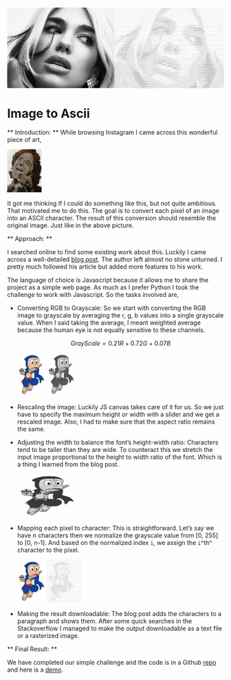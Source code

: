 ![](https://github.com/harshapraneeth/image_to_ascii/blob/c8521717628c4945fd20d5e8f301e490b8119011/media/dua_comparison.jpg)

# Image to Ascii

** Introduction: ** While browsing Instagram I came across this wonderful piece of art,

<img src="https://github.com/harshapraneeth/image_to_ascii/blob/7bdc50b03ade53811b0109816647c0a320974199/media/photo_2021-10-25_03-25-46.jpg" style="height: 100px;" />

It got me thinking If I could do something like this, but not quite ambitious. That motivated me to do this. The goal is to convert each pixel of an image into an ASCII character. The result of this conversion should resemble the original image. Just like in the above picture.

** Approach: **

I searched online to find some existing work about this. Luckily I came across a well-detailed [blog post](https://marmelab.com/blog/2018/02/20/convert-image-to-ascii-art-masterpiece.html). The author left almost no stone unturned. I pretty much followed his article but added more features to his work.

The language of choice is Javascript because it allows me to share the project as a simple web page. As much as I prefer Python I took the challenge to work with Javascript. So the tasks involved are,

- Converting RGB to Grayscale: So we start with converting the RGB image to grayscale by averaging the r, g, b values into a single grayscale value. When I said taking the average, I meant weighted average because the human eye is not equally sensitive to these channels.

  $$ GrayScale = 0.21 R + 0.72 G + 0.07 B $$

  <img src="https://github.com/harshapraneeth/image_to_ascii/blob/7bdc50b03ade53811b0109816647c0a320974199/media/hattori_color_grayscale.jpg" style="height: 100px;" />

- Rescaling the image: Luckily JS canvas takes care of it for us. So we just have to specify the maximum height or width with a slider and we get a rescaled image. Also, I had to make sure that the aspect ratio remains the same.

- Adjusting the width to balance the font’s height-width ratio: Characters tend to be taller than they are wide. To counteract this we stretch the input image proportional to the height to width ratio of the font. Which is a thing I learned from the blog post.

  <img src="https://github.com/harshapraneeth/image_to_ascii/blob/7bdc50b03ade53811b0109816647c0a320974199/media/hattori_streched.png" style="height: 100px;" /> 

- Mapping each pixel to character: This is straightforward. Let’s say we have n characters then we normalize the grayscale value from [0, 255] to [0, n-1]. And based on the normalized index `i`, we assign the `i`^th^ character to the pixel.

  <img src="https://github.com/harshapraneeth/image_to_ascii/blob/7bdc50b03ade53811b0109816647c0a320974199/media/hattori_comparison.jpg" alt="hattori_comparison" style="height: 100px;" />

- Making the result downloadable: The blog post adds the characters to a paragraph and shows them. After some quick searches in the Stackoverflow I managed to make the output downloadable as a text file or a rasterized image.

** Final Result: **

We have completed our simple challenge and the code is in a Github [repo](https://github.com/harshapraneeth/image_to_ascii) and here is a [demo](http://image2ascii.glitch.me/).
